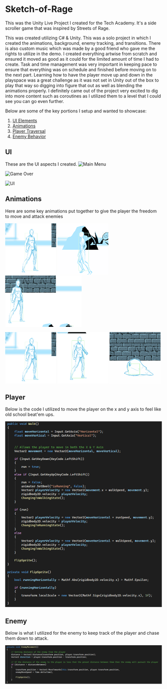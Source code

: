 # Sketch-of-Rage
This was the Unity Live Project I created for the Tech Academy. It's a side scroller game that was inspired by Streets of Rage. 

This was created utilizing C# & Unity. This was a solo project in which I created the animations, background, enemy tracking, and transitions. There is also custom music which was made by a good friend who gave me the rights to utilize in the demo. I created everything artwise from scratch and ensured it moved as good as it could for the limited amount of time I had to create. Task and time management was very important in keeping pace to ensure that everything was on schedule and finished before moving on to the next part. Learning how to have the player move up and down in the playspace was a great challenge as it was not set in Unity out of the box to play that way so digging into figure that out as well as blending the animations properly. I definitely came out of the project very excited to dig into more content such as coroutines as I utilized them to a level that I could see you can go even further. 

Below are some of the key portions I setup and wanted to showcase:

1. [UI Elements](#UI)
2. [Animations](#Animations)
3. [Player Traversal](#Player)
4. [Enemy Behavior](#Enemy)


## UI
These are the UI aspects I created.
![Main Menu](https://github.com/ACReturns/Sketch-of-Rage/assets/18241737/b043ca02-1d2d-49e9-806d-46c9cd1455d4)

![Game Over](https://github.com/ACReturns/Sketch-of-Rage/assets/18241737/1af30edd-0149-40e9-95fc-fd5e5e612879)

![UI](https://github.com/ACReturns/Sketch-of-Rage/assets/18241737/35ff199d-954f-478e-b7ca-43a8e7bb0c72)

## Animations
<body>Here are some key animations put together to give the player the freedom to move and attack enemies
  
![alt text](Idle.gif)  ![alt text](Walk.gif)  ![alt text](Running.gif)
  
![alt text](Punch.gif) ![alt text](Death.gif) ![alt text](Enemy.gif)
</body>

## Player 
<body> 
Below is the code I utilized to move the player on the x and y axis to feel like old school beat'em ups.
  
![Player Traversal Code](<img/Player_Movement.png>)
</body>


## Enemy 
<body>
Below is what I utilized for the enemy to keep track of the player and chase them down to attack.
  
![Enemy Tracking Code](<img/Enemy_Movement.png>)
</body>
